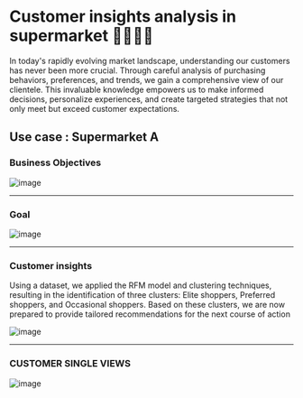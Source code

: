 # Customer insights analysis in supermarket :frowning_man::frowning_woman:

 In today's rapidly evolving market landscape, understanding our customers has never been more crucial. Through careful analysis of purchasing behaviors, preferences, and trends, we gain a comprehensive view of our clientele. This invaluable knowledge empowers us to make informed decisions, personalize experiences, and create targeted strategies that not only meet but exceed customer expectations.

## Use case : Supermarket A

### Business Objectives

![image](https://github.com/aeangwara/MADT-8101-Customer-Analytics/assets/126969270/a1ce55b3-121e-4d8c-80b7-3436cf9188c5)

---

### Goal

![image](https://github.com/aeangwara/MADT-8101-Customer-Analytics/assets/126969270/12b3d8a2-24e3-4aff-b640-6491f0156e5b)

---

### Customer insights 

Using a dataset, we applied the RFM model and clustering techniques, resulting in the identification of three clusters: Elite shoppers, Preferred shoppers, and Occasional shoppers. Based on these clusters, we are now prepared to provide tailored recommendations for the next course of action

![image](https://github.com/aeangwara/MADT-8101-Customer-Analytics/assets/126969270/ec1994a3-abae-401d-87cc-26fb4cb9db55)

---

### CUSTOMER SINGLE VIEWS
![image](https://github.com/aeangwara/MADT-8101-Customer-Analytics/assets/126969270/678b0dd1-a136-4684-bb27-06d425782456)
